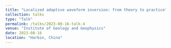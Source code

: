 ```yaml
---
title: "Localized adaptive waveform inversion: from theory to practice"
collection: talks
type: "Talk"
permalink: /talks/2023-08-16-talk-4
venue: "Institute of Geology and Geophysics"
date: 2023-08-16
location: "Harbin, China"
---
```


 
